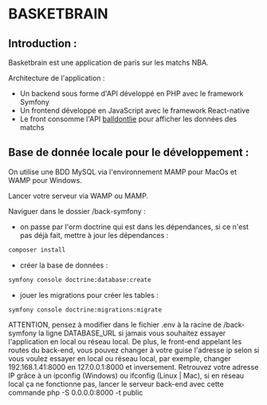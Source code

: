 # BASKETBRAIN

## Introduction :

Basketbrain est une application de paris sur les matchs NBA.

Architecture de l'application :
- Un backend sous forme d'API développé en PHP avec le framework Symfony
- Un frontend développé en JavaScript avec le framework React-native
- Le front consomme l'API [balldontlie](https://docs.balldontlie.io/#nba-api) pour afficher les données des matchs

## Base de donnée locale pour le développement :

On utilise une BDD MySQL via l'environnement MAMP pour MacOs et WAMP pour Windows.

Lancer votre serveur via WAMP ou MAMP.

Naviguer dans le dossier /back-symfony :

- on passe par l'orm doctrine qui est dans les dépendances, si ce n'est pas déjà fait, mettre à jour les dépendances :
```bash
composer install
```

- créer la base de données :
``` bash
symfony console doctrine:database:create
```
- jouer les migrations pour créer les tables :
```bash
symfony console doctrine:migrations:migrate
```

ATTENTION, pensez à modifier dans le fichier .env à la racine de /back-symfony la ligne DATABASE_URL si jamais vous souhaitez essayer l'application en local ou réseau local.
De plus, le front-end appelant les routes du back-end, vous pouvez changer à votre guise l'adresse ip selon si vous voulez essayer en local ou réseau local, par exemple, changer 192.168.1.41:8000 en 127.0.0.1:8000 et inversement.
Retrouvez votre adresse IP grâce à un ipconfig (Windows) ou ifconfig (Linux | Mac), si en réseau local ça ne fonctionne pas, lancer le serveur back-end avec cette commande php -S 0.0.0.0:8000 -t public
